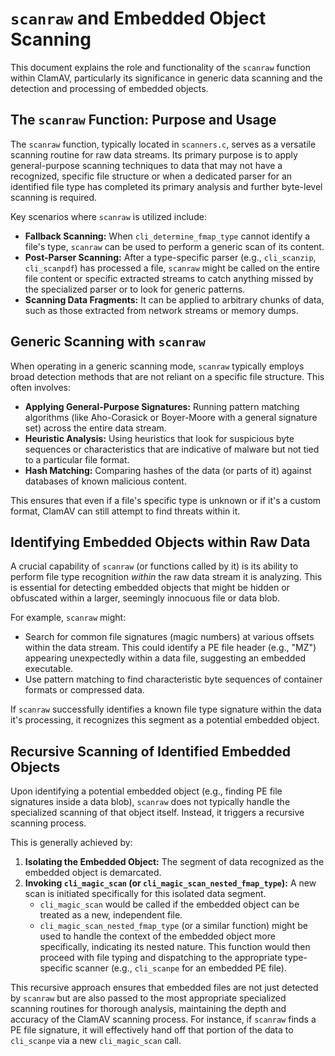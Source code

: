 # `scanraw` and Embedded Object Scanning

This document explains the role and functionality of the `scanraw` function within ClamAV, particularly its significance in generic data scanning and the detection and processing of embedded objects.

## The `scanraw` Function: Purpose and Usage

The `scanraw` function, typically located in `scanners.c`, serves as a versatile scanning routine for raw data streams. Its primary purpose is to apply general-purpose scanning techniques to data that may not have a recognized, specific file structure or when a dedicated parser for an identified file type has completed its primary analysis and further byte-level scanning is required.

Key scenarios where `scanraw` is utilized include:

*   **Fallback Scanning:** When `cli_determine_fmap_type` cannot identify a file's type, `scanraw` can be used to perform a generic scan of its content.
*   **Post-Parser Scanning:** After a type-specific parser (e.g., `cli_scanzip`, `cli_scanpdf`) has processed a file, `scanraw` might be called on the entire file content or specific extracted streams to catch anything missed by the specialized parser or to look for generic patterns.
*   **Scanning Data Fragments:** It can be applied to arbitrary chunks of data, such as those extracted from network streams or memory dumps.

## Generic Scanning with `scanraw`

When operating in a generic scanning mode, `scanraw` typically employs broad detection methods that are not reliant on a specific file structure. This often involves:

*   **Applying General-Purpose Signatures:** Running pattern matching algorithms (like Aho-Corasick or Boyer-Moore with a general signature set) across the entire data stream.
*   **Heuristic Analysis:** Using heuristics that look for suspicious byte sequences or characteristics that are indicative of malware but not tied to a particular file format.
*   **Hash Matching:** Comparing hashes of the data (or parts of it) against databases of known malicious content.

This ensures that even if a file's specific type is unknown or if it's a custom format, ClamAV can still attempt to find threats within it.

## Identifying Embedded Objects within Raw Data

A crucial capability of `scanraw` (or functions called by it) is its ability to perform file type recognition *within* the raw data stream it is analyzing. This is essential for detecting embedded objects that might be hidden or obfuscated within a larger, seemingly innocuous file or data blob.

For example, `scanraw` might:

*   Search for common file signatures (magic numbers) at various offsets within the data stream. This could identify a PE file header (e.g., "MZ") appearing unexpectedly within a data file, suggesting an embedded executable.
*   Use pattern matching to find characteristic byte sequences of container formats or compressed data.

If `scanraw` successfully identifies a known file type signature within the data it's processing, it recognizes this segment as a potential embedded object.

## Recursive Scanning of Identified Embedded Objects

Upon identifying a potential embedded object (e.g., finding PE file signatures inside a data blob), `scanraw` does not typically handle the specialized scanning of that object itself. Instead, it triggers a recursive scanning process.

This is generally achieved by:

1.  **Isolating the Embedded Object:** The segment of data recognized as the embedded object is demarcated.
2.  **Invoking `cli_magic_scan` (or `cli_magic_scan_nested_fmap_type`):** A new scan is initiated specifically for this isolated data segment.
    *   `cli_magic_scan` would be called if the embedded object can be treated as a new, independent file.
    *   `cli_magic_scan_nested_fmap_type` (or a similar function) might be used to handle the context of the embedded object more specifically, indicating its nested nature. This function would then proceed with file typing and dispatching to the appropriate type-specific scanner (e.g., `cli_scanpe` for an embedded PE file).

This recursive approach ensures that embedded files are not just detected by `scanraw` but are also passed to the most appropriate specialized scanning routines for thorough analysis, maintaining the depth and accuracy of the ClamAV scanning process. For instance, if `scanraw` finds a PE file signature, it will effectively hand off that portion of the data to `cli_scanpe` via a new `cli_magic_scan` call.
